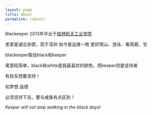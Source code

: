 ```yaml
---
layout: page
title: About
permalink: /about/
---
```


Blackeeper 2013年毕业于[桂林航天工业学院](http://www.glcat.edu.cn/)

老家是湖北赤壁，现于深圳
如今是运维一枚
爱好爬山、游泳、看奇葩、宅

blackeeper取自black和keeper

寓意较简单，black和white是我最喜欢的颜色，而keeper则是坚持者

有些东西要坚持！

如梦想  品德  

必须坚持下去，要与咸鱼有点区别！

*Keeper will not stop walking in the black days!*
